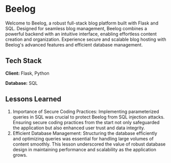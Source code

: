 
# Beelog

Welcome to Beelog, a robust full-stack blog platform built with Flask and SQL. Designed for seamless blog management, Beelog combines a powerful backend with an intuitive interface, enabling effortless content creation and organization. Experience secure and scalable blog hosting with Beelog's advanced features and efficient database management.

## Tech Stack

**Client:** Flask, Python

**Database:** SQL

## Lessons Learned

1. Importance of Secure Coding Practices: Implementing parameterized queries in SQL was crucial to protect Beelog from SQL injection attacks. Ensuring secure coding practices from the start not only safeguarded the application but also enhanced user trust and data integrity.
2. Efficient Database Management: Structuring the database efficiently and optimizing queries was essential for handling large volumes of content smoothly. This lesson underscored the value of robust database design in maintaining performance and scalability as the application grows.
